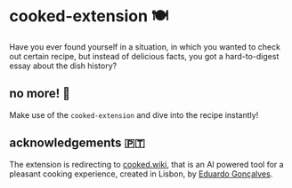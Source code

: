 # cooked-extension :plate_with_cutlery:

Have you ever found yourself in a situation, in which you wanted to check out certain recipe, but instead of delicious facts, you got a hard-to-digest essay about the dish history?

## no more! :ramen:

Make use of the `cooked-extension` and dive into the recipe instantly!

## acknowledgements :portugal:

The extension is redirecting to [cooked.wiki](https://twitter.com/cooked_wiki), that is an AI powered tool for a pleasant cooking experience, created in Lisbon, by [Eduardo Gonçalves](https://github.com/eduardofcgo).
